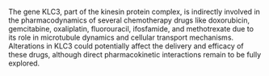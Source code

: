 The gene KLC3, part of the kinesin protein complex, is indirectly involved in the pharmacodynamics of several chemotherapy drugs like doxorubicin, gemcitabine, oxaliplatin, fluorouracil, ifosfamide, and methotrexate due to its role in microtubule dynamics and cellular transport mechanisms. Alterations in KLC3 could potentially affect the delivery and efficacy of these drugs, although direct pharmacokinetic interactions remain to be fully explored.